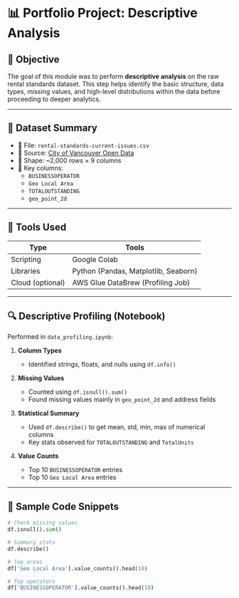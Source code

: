 # 📊 Portfolio Project: Descriptive Analysis

## 🎯 Objective

The goal of this module was to perform **descriptive analysis** on the raw rental standards dataset. This step helps identify the basic structure, data types, missing values, and high-level distributions within the data before proceeding to deeper analytics.

---

## 🔗 Dataset Summary

- 📁 File: `rental-standards-current-issues.csv`
- 🔣 Source: [City of Vancouver Open Data](https://opendata.vancouver.ca/explore/dataset/rental-standards-current-issues)
- 📏 Shape: ~2,000 rows × 9 columns
- 📌 Key columns:
  - `BUSINESSOPERATOR`
  - `Geo Local Area`
  - `TOTALOUTSTANDING`
  - `geo_point_2d`

---

## 🧰 Tools Used

| Type       | Tools |
|------------|-------|
| Scripting  | Google Colab |
| Libraries  | Python (Pandas, Matplotlib, Seaborn) |
| Cloud (optional) | AWS Glue DataBrew (Profiling Job) |

---

## 🔍 Descriptive Profiling (Notebook)

Performed in `data_profiling.ipynb`:

1. **Column Types**
   - Identified strings, floats, and nulls using `df.info()`

2. **Missing Values**
   - Counted using `df.isnull().sum()`
   - Found missing values mainly in `geo_point_2d` and address fields

3. **Statistical Summary**
   - Used `df.describe()` to get mean, std, min, max of numerical columns
   - Key stats observed for `TOTALOUTSTANDING` and `TotalUnits`

4. **Value Counts**
   - Top 10 `BUSINESSOPERATOR` entries
   - Top 10 `Geo Local Area` entries

---

## 🧪 Sample Code Snippets

```python
# Check missing values
df.isnull().sum()

# Summary stats
df.describe()

# Top areas
df['Geo Local Area'].value_counts().head(10)

# Top operators
df['BUSINESSOPERATOR'].value_counts().head(10)
